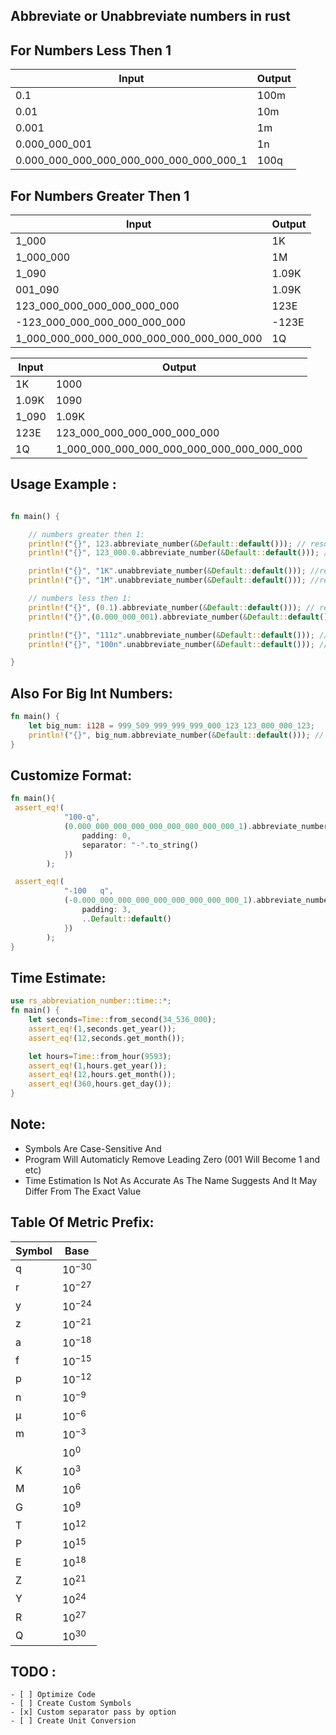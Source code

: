 ## **Abbreviate or Unabbreviate numbers in rust**

## For Numbers Less Then 1
|     Input                   |    Output    |
|-----------------------------|--------------|
|         0.1           |     100m       |
|         0.01           |     10m       |
|         0.001           |     1m       |
|         0.000_000_001           |     1n       |
|         0.000_000_000_000_000_000_000_000_000_1           |     100q       |


## For Numbers Greater Then 1
|     Input                   |    Output    |
|-----------------------------|--------------|
|         1_000               |     1K       |
|         1_000_000           |     1M       |
|         1_090               |     1.09K    |
|         001_090               |     1.09K    |
| 123_000_000_000_000_000_000 |     123E     |
| -123_000_000_000_000_000_000 |     -123E     |
| 1_000_000_000_000_000_000_000_000_000_000 |     1Q     |




|     Input                   |    Output    |
|-----------------------------|--------------|
|         1K               |     1000       |
|         1.09K           |     1090      |
|         1_090               |     1.09K    |
|      123E     |123_000_000_000_000_000_000|
|      1Q     |1_000_000_000_000_000_000_000_000_000_000|


## Usage Example :

```rust

fn main() {

    // numbers greater then 1:
    println!("{}", 123.abbreviate_number(&Default::default())); // result: 123
    println!("{}", 123_000.0.abbreviate_number(&Default::default())); //result: 123K

    println!("{}", "1K".unabbreviate_number(&Default::default())); //result: 1000.0
    println!("{}", "1M".unabbreviate_number(&Default::default())); //result: 1000000.0

    // numbers less then 1:
    println!("{}", (0.1).abbreviate_number(&Default::default())); // result: 100m
    println!("{}",(0.000_000_001).abbreviate_number(&Default::default())); //result: 1n

    println!("{}", "111z".unabbreviate_number(&Default::default())); // result : 0.000000000000000000111
    println!("{}", "100n".unabbreviate_number(&Default::default())); // result : 0.0000001

}

```

## Also For Big Int Numbers: 
```rust
fn main() {
    let big_num: i128 = 999_509_999_999_999_000_123_123_000_000_123;
    println!("{}", big_num.abbreviate_number(&Default::default())); // result : 999.5Q
}

```

## Customize Format:
```rust
fn main(){
 assert_eq!(
            "100-q",
            (0.000_000_000_000_000_000_000_000_000_1).abbreviate_number(&AbbreviationOptions {
                padding: 0,
                separator: "-".to_string()
            })
        );

 assert_eq!(
            "-100   q",
            (-0.000_000_000_000_000_000_000_000_000_1).abbreviate_number(&AbbreviationOptions {
                padding: 3,
                ..Default::default()
            })
        );
}
```

## Time Estimate: 
```rust
use rs_abbreviation_number::time::*;
fn main() {
    let seconds=Time::from_second(34_536_000);
    assert_eq!(1,seconds.get_year());
    assert_eq!(12,seconds.get_month());

    let hours=Time::from_hour(9593);
    assert_eq!(1,hours.get_year());
    assert_eq!(12,hours.get_month());
    assert_eq!(360,hours.get_day());
}

```

## Note:
- Symbols Are Case-Sensitive And
- Program Will Automaticly Remove Leading Zero (001 Will Become 1 and etc)
- Time Estimation Is Not As Accurate As The Name Suggests And It May Differ From The Exact Value



## Table Of Metric Prefix:

|     Symbol                   |    Base    |
|-----------------------------|--------------|
|      q                |      $`10^ {-30}`$   |
|     r                 |      $`10^ {-27}`$   |
|     y                 |      $`10^ {-24}`$  |
|     z                 |      $`10^ {-21}`$   |
|     a                 |      $`10^ {-18}`$   |
|      f                 |      $`10^ {-15}`$  |
|             p          |      $`10^ {-12}`$ |
|         n               |     $`10^ {-9}`$    |
|         μ              |      $`10^ {-6}`$      |
|         m               |     $`10^ {-3}`$       |
|                     |      $`10^{0}`$   |
|         K               |     $`10^{3}`$       |
|         M               |      $`10^ {6}`$      |
|         G               |     $`10^ {9}`$    |
|      T                 |      $`10^ {12}`$ |
|      P                 |      $`10^ {15}`$  |
|      E                 |      $`10^ {18}`$   |
|      Z                 |      $`10^ {21}`$   |
|      Y                 |      $`10^ {24}`$  |
|      R                 |      $`10^ {27}`$   |
|      Q                 |       $`10^{30}`$    |



 ## TODO :
```[tasklist]
- [ ] Optimize Code
- [ ] Create Custom Symbols 
- [x] Custom separator pass by option
- [ ] Create Unit Conversion 
```



